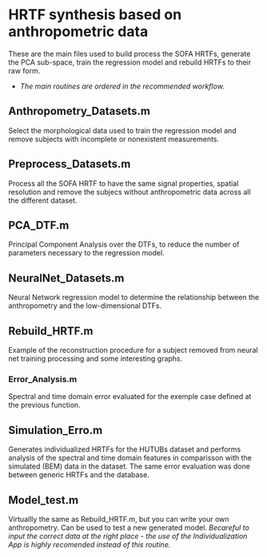 # HRTF synthesis based on anthropometric data 

These are the main files used to build process the SOFA HRTFs, generate the PCA sub-space, train the regression model and rebuild HRTFs to their raw form.

* *The main routines are ordered in the recommended workflow.*


## Anthropometry_Datasets.m

Select the morphological data used to train the regression model and remove subjects with incomplete or nonexistent measurements.


## Preprocess_Datasets.m

Process all the SOFA HRTF to have the same signal properties, spatial resolution and remove the subjecs without anthropometric data across all the different dataset. 


## PCA_DTF.m

Principal Component Analysis over the DTFs, to reduce the number of parameters necessary to the regression model. 


## NeuralNet_Datasets.m

Neural Network regression model to determine the relationship between the anthropometry and the low-dimensional DTFs.


## Rebuild_HRTF.m 

Example of the reconstruction procedure for a subject removed from neural net training processing and some interesting graphs.


### Error_Analysis.m

Spectral and time domain error evaluated for the exemple case defined at the previous function. 


## Simulation_Erro.m

Generates individualized HRTFs for the HUTUBs dataset and performs analysis of the spectral and time domain features in comparisson with the simulated (BEM) data in the dataset. The same error evaluation was done between generic HRTFs and the database. 


## Model_test.m

Virtuallly the same as Rebuild_HRTF.m, but you can write your own anthropometry. Can be used to test a new generated model. *Becareful to input the correct data at the right place - the use of the Individualization App is highly recomended instead of this routine.* 
